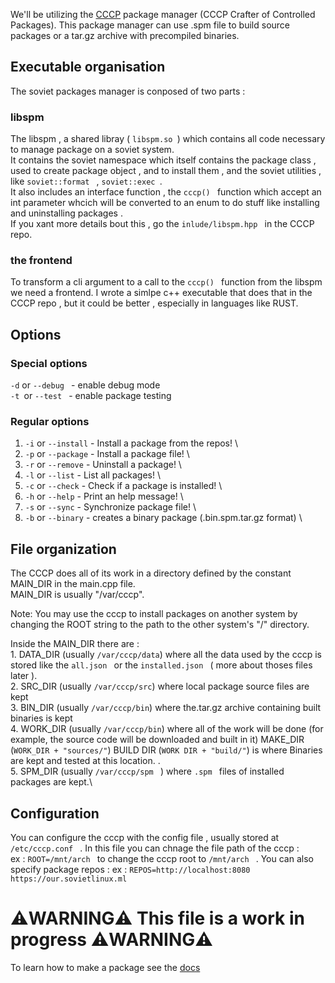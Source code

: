 We'll be utilizing the [CCCP](https://github.com/Soviet-Linux/CCCP) package manager (CCCP Crafter of Controlled Packages).
This package manager can use .spm file to build source packages or a tar.gz archive with precompiled binaries.

## Executable organisation 
 The soviet packages manager is conposed of two parts : 
 ### libspm
  The libspm , a shared libray ( ```libspm.so ```) which contains all code necessary to manage package on a soviet system.  
  It contains the soviet namespace which itself contains  the package class , used to create package object , and to install them , and the soviet utilities , like  ```soviet::format ``` ,  ```soviet::exec ```.\
  It also includes an interface function , the  ```cccp() ``` function which accept an int parameter whcich will be converted to an enum to do stuff like installing and uninstalling packages . \
  If you xant more details bout this , go the  ```inlude/libspm.hpp ``` in the CCCP repo.
  

 ### the frontend

To transform a cli argument to a call to the  ```cccp() ``` function from the libspm we need a frontend. I wrote a simlpe c++ executable that does that in the CCCP repo , but it could be better , especially in languages like RUST.


## Options
  ### Special options 
  ```-d``` or ```--debug ``` - enable debug mode \
   ```-t ```or ```--test ``` - enable package testing
  ### Regular options
  1. ```-i``` or ```--install``` - Install a package from the repos!  \
  1. ```-p``` or ```--package``` - Install a package file!  \
  1. ```-r``` or ```--remove``` -  Uninstall a package!  \
  1. ```-l``` or ```--list```   -  List all packages!  \
  1. ```-c``` or ```--check``` -   Check if a package is installed!  \
  1. ```-h``` or ```--help```  -   Print an help message!  \
  1. ```-s``` or ```--sync```  -   Synchronize package file!  \
  1. ```-b``` or ```--binary``` - creates a binary package (.bin.spm.tar.gz format) \

## File organization
The CCCP does all of its work in a directory defined by the constant MAIN_DIR in the main.cpp file.\
MAIN_DIR is usually "/var/cccp".

Note: You may use the cccp to install packages on another system by changing the ROOT string to the path to the other system's "/" directory.

Inside the MAIN_DIR there are :\
    1.  DATA_DIR (usually ```/var/cccp/data```) where all the data used by the cccp is stored like the  ```all.json ``` or the  ```installed.json ``` ( more about thoses files later ).\
    2. SRC_DIR (usually ```/var/cccp/src```) where local package source files are kept\
    3. BIN_DIR (usually ```/var/cccp/bin```) where the.tar.gz archive containing built binaries is kept\
    4. WORK_DIR (usually ```/var/cccp/bin```) where all of the work will be done (for example, the source code will be downloaded and built in it) MAKE_DIR (```WORK_DIR + "sources/"```) BUILD DIR (```WORK DIR + "build/"```) is where Binaries are kept and tested at this location. .\
    5. SPM_DIR (usually  ```/var/cccp/spm ``` ) where  ```.spm ``` files of installed packages are kept.\
    
## Configuration

You can configure the cccp with the  config file , usually stored at  ```/etc/cccp.conf ``` .
In this file you can chnage the file path of the cccp :\
ex :  ```ROOT=/mnt/arch ``` to change the cccp root to  ```/mnt/arch ``` .
You can also specify package repos : 
ex :  ``` REPOS=http://localhost:8080 https://our.sovietlinux.ml ``` 

# ⚠️WARNING⚠️ This file is a work in progress ⚠️WARNING⚠️


To learn how to make a package see the [docs](https://docs.sovietlinux.ml/repo)
